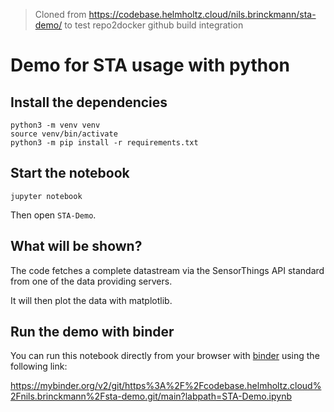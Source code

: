

> Cloned from https://codebase.helmholtz.cloud/nils.brinckmann/sta-demo/ to test repo2docker github build integration


# Demo for STA usage with python

## Install the dependencies

```
python3 -m venv venv
source venv/bin/activate
python3 -m pip install -r requirements.txt
```


## Start the notebook

```
jupyter notebook
```

Then open `STA-Demo`.

## What will be shown?

The code fetches a complete datastream via the SensorThings API standard from
one of the data providing servers.

It will then plot the data with matplotlib.


## Run the demo with binder

You can run this notebook directly from your browser with [binder](https://mybinder.org/) using the following link:

https://mybinder.org/v2/git/https%3A%2F%2Fcodebase.helmholtz.cloud%2Fnils.brinckmann%2Fsta-demo.git/main?labpath=STA-Demo.ipynb
